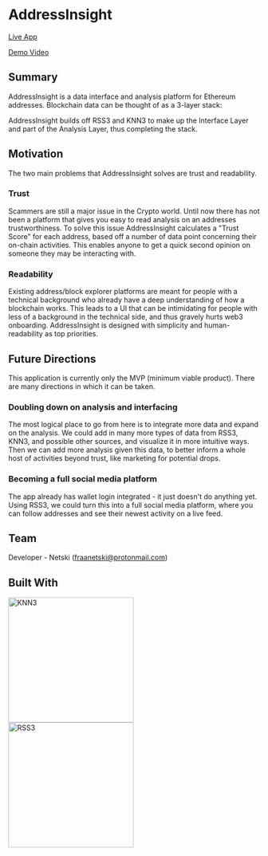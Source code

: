 # AddressInsight

[Live App](addressinsight.xyz)

[Demo Video](youtube.com/netski/)

## Summary

AddressInsight is a data interface and analysis platform for Ethereum addresses. Blockchain data can be thought of as a 3-layer stack:

AddressInsight builds off RSS3 and KNN3 to make up the Interface Layer and part of the Analysis Layer, thus completing the stack. 

## Motivation

The two main problems that AddressInsight solves are trust and readability.

### Trust

Scammers are still a major issue in the Crypto world. Until now there has not been a platform that gives you easy to read analysis on an addresses trustworthiness. To solve this issue AddressInsight calculates a "Trust Score" for each address, based off a number of data point concerning their on-chain activities. This enables anyone to get a quick second opinion on someone they may be interacting with.

### Readability

Existing address/block explorer platforms are meant for people with a technical background who already have a deep understanding of how a blockchain works. This leads to a UI that can be intimidating for people with less of a background in the technical side, and thus gravely hurts web3 onboarding. AddressInsight is designed with simplicity and human-readability as top priorities.

## Future Directions

This application is currently only the MVP (minimum viable product). There are many directions in which it can be taken. 

### Doubling down on analysis and interfacing

The most logical place to go from here is to integrate more data and expand on the analysis. We could add in many more types of data from RSS3, KNN3, and possible other sources, and visualize it in more intuitive ways. Then we can add more analysis given this data, to better inform a whole host of activities beyond trust, like marketing for potential drops. 

### Becoming a full social media platform

The app already has wallet login integrated - it just doesn't do anything yet. Using RSS3, we could turn this into a full social media platform, where you can follow addresses and see their newest activity on a live feed.

## Team
Developer - Netski (fraanetski@protonmail.com)


## Built With

<img width="251" alt="KNN3" src="https://user-images.githubusercontent.com/50059514/171091873-10ff8861-8084-470a-818c-1a50d69266a1.png">

<img width="251" alt="RSS3" src="https://user-images.githubusercontent.com/50059514/171091883-025c8753-2734-4d4e-b06f-6e1bc382c909.png">


